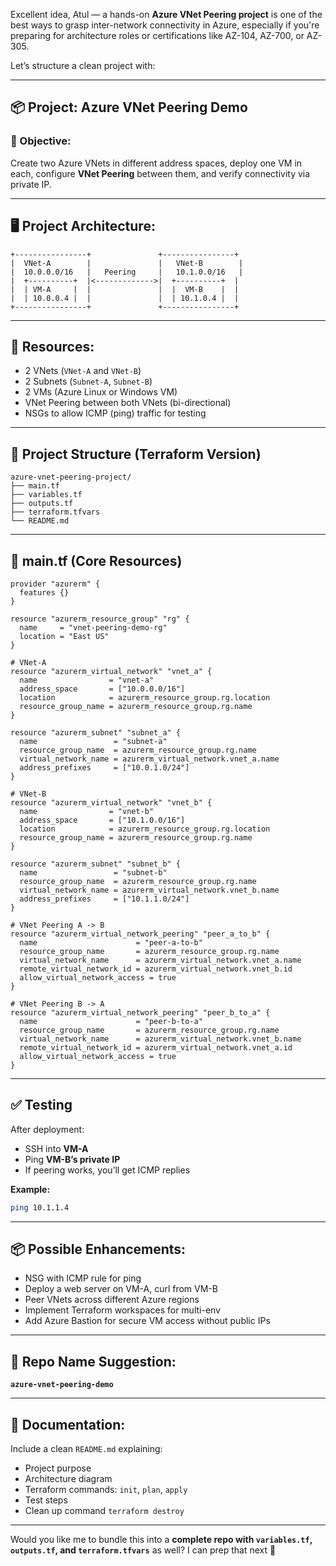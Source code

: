 Excellent idea, Atul — a hands-on **Azure VNet Peering project** is one of the best ways to grasp inter-network connectivity in Azure, especially if you're preparing for architecture roles or certifications like AZ-104, AZ-700, or AZ-305.

Let’s structure a clean project with:

---

## 📦 Project: **Azure VNet Peering Demo**

### 🎯 Objective:

Create two Azure VNets in different address spaces, deploy one VM in each, configure **VNet Peering** between them, and verify connectivity via private IP.

---

## 🖥️ Project Architecture:

```
+----------------+               +----------------+
|  VNet-A        |               |   VNet-B        |
|  10.0.0.0/16   |   Peering     |   10.1.0.0/16   |
|  +----------+  |<------------->|  +----------+  |
|  | VM-A     |  |               |  |  VM-B    |  |
|  | 10.0.0.4 |  |               |  | 10.1.0.4 |  |
+----------------+               +----------------+
```

---

## 📑 Resources:

* 2 VNets (`VNet-A` and `VNet-B`)
* 2 Subnets (`Subnet-A`, `Subnet-B`)
* 2 VMs (Azure Linux or Windows VM)
* VNet Peering between both VNets (bi-directional)
* NSGs to allow ICMP (ping) traffic for testing

---

## 📂 Project Structure (Terraform Version)

```
azure-vnet-peering-project/
├── main.tf
├── variables.tf
├── outputs.tf
├── terraform.tfvars
└── README.md
```

---

## 📜 main.tf (Core Resources)

```hcl
provider "azurerm" {
  features {}
}

resource "azurerm_resource_group" "rg" {
  name     = "vnet-peering-demo-rg"
  location = "East US"
}

# VNet-A
resource "azurerm_virtual_network" "vnet_a" {
  name                = "vnet-a"
  address_space       = ["10.0.0.0/16"]
  location            = azurerm_resource_group.rg.location
  resource_group_name = azurerm_resource_group.rg.name
}

resource "azurerm_subnet" "subnet_a" {
  name                 = "subnet-a"
  resource_group_name  = azurerm_resource_group.rg.name
  virtual_network_name = azurerm_virtual_network.vnet_a.name
  address_prefixes     = ["10.0.1.0/24"]
}

# VNet-B
resource "azurerm_virtual_network" "vnet_b" {
  name                = "vnet-b"
  address_space       = ["10.1.0.0/16"]
  location            = azurerm_resource_group.rg.location
  resource_group_name = azurerm_resource_group.rg.name
}

resource "azurerm_subnet" "subnet_b" {
  name                 = "subnet-b"
  resource_group_name  = azurerm_resource_group.rg.name
  virtual_network_name = azurerm_virtual_network.vnet_b.name
  address_prefixes     = ["10.1.1.0/24"]
}

# VNet Peering A -> B
resource "azurerm_virtual_network_peering" "peer_a_to_b" {
  name                      = "peer-a-to-b"
  resource_group_name       = azurerm_resource_group.rg.name
  virtual_network_name      = azurerm_virtual_network.vnet_a.name
  remote_virtual_network_id = azurerm_virtual_network.vnet_b.id
  allow_virtual_network_access = true
}

# VNet Peering B -> A
resource "azurerm_virtual_network_peering" "peer_b_to_a" {
  name                      = "peer-b-to-a"
  resource_group_name       = azurerm_resource_group.rg.name
  virtual_network_name      = azurerm_virtual_network.vnet_b.name
  remote_virtual_network_id = azurerm_virtual_network.vnet_a.id
  allow_virtual_network_access = true
}
```

---

## ✅ Testing

After deployment:

* SSH into **VM-A**
* Ping **VM-B’s private IP**
* If peering works, you’ll get ICMP replies

**Example:**

```bash
ping 10.1.1.4
```

---

## 📦 Possible Enhancements:

* NSG with ICMP rule for ping
* Deploy a web server on VM-A, curl from VM-B
* Peer VNets across different Azure regions
* Implement Terraform workspaces for multi-env
* Add Azure Bastion for secure VM access without public IPs

---

## 📌 Repo Name Suggestion:

**`azure-vnet-peering-demo`**

---

## 📖 Documentation:

Include a clean `README.md` explaining:

* Project purpose
* Architecture diagram
* Terraform commands: `init`, `plan`, `apply`
* Test steps
* Clean up command `terraform destroy`

---

Would you like me to bundle this into a **complete repo with `variables.tf`, `outputs.tf`, and `terraform.tfvars`** as well? I can prep that next 🚀

